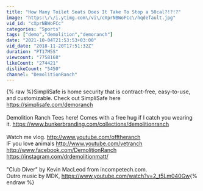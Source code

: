 ```yaml
---
title: "How Many Toilet Seats Does It Take To Stop a 50cal?!?!?"
image: "https:\/\/i.ytimg.com\/vi\/cXprNBWoFCc\/hqdefault.jpg"
vid_id: "cXprNBWoFCc"
categories: "Sports"
tags: ["demo","demolition","demoranch"]
date: "2021-10-04T21:53:53+03:00"
vid_date: "2018-11-20T17:51:32Z"
duration: "PT17M5S"
viewcount: "7758168"
likeCount: "274421"
dislikeCount: "5450"
channel: "DemolitionRanch"
---
```

{% raw %}SimpliSafe is home security that is contract-free, easy-to-use, and customizable. Check out SimpliSafe here <a rel="nofollow" target="blank" href="https://simplisafe.com/demoranch">https://simplisafe.com/demoranch</a><br /><br />Demolition Ranch Tees here! Comes with a free hug if I catch you wearing it. <a rel="nofollow" target="blank" href="https://www.bunkerbranding.com/collections/demolitionranch">https://www.bunkerbranding.com/collections/demolitionranch</a><br /><br />Watch me vlog. <a rel="nofollow" target="blank" href="http://www.youtube.com/offtheranch">http://www.youtube.com/offtheranch</a><br />IF you love animals <a rel="nofollow" target="blank" href="http://www.youtube.com/vetranch">http://www.youtube.com/vetranch</a><br /><a rel="nofollow" target="blank" href="http://www.facebook.com/DemolitionRanch">http://www.facebook.com/DemolitionRanch</a><br /><a rel="nofollow" target="blank" href="https://instagram.com/drdemolitionmatt/">https://instagram.com/drdemolitionmatt/</a><br /><br />&quot;Club Diver&quot; by Kevin MacLeod from incompetech.com.<br />Outro music by MDK, <a rel="nofollow" target="blank" href="https://www.youtube.com/watch?v=2_t5Lm040Gw">https://www.youtube.com/watch?v=2_t5Lm040Gw</a>{% endraw %}
